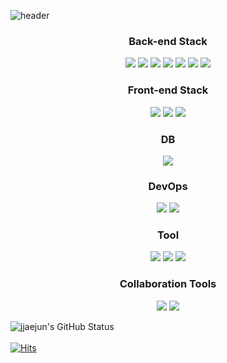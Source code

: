 ![header](https://capsule-render.vercel.app/api?type=soft&color=auto&height=200&section=header&text=Welcome%20to%20jjaejun's%20Github!&fontSize=50&animation=twinkling)

<h3 align="center"> Back-end Stack </h3>
<div align=center>
	<img src="https://img.shields.io/badge/java-007396?style=flat&logo=OpenJDK&logoColor=white">
	<img src="https://img.shields.io/badge/MySQL-4479A1?style=flat&logo=MySQL&logoColor=white">
	<img src="https://img.shields.io/badge/springboot-6DB33F?style=flat&logo=springboot&logoColor=white">
	<img src="https://img.shields.io/badge/Spring-6DB33F?style=flat&logo=Spring&logoColor=white">
	<img src="https://img.shields.io/badge/Spring Security-6DB33F?style=flat&logo=Spring Security&logoColor=white">
	<img src="https://img.shields.io/badge/JUnit5-25A162?style=flat&logo=JUnit5&logoColor=white">
	<img src="https://img.shields.io/badge/Hibernate-59666C?style=flat&logo=Hibernate&logoColor=white">
  <br>
</div>

<h3 align="center"> Front-end Stack </h3>
<div align=center>
	<img src="https://img.shields.io/badge/HTML5-E34F26?style=flat&logo=HTML5&logoColor=white">
	<img src="https://img.shields.io/badge/CSS3-1572B6?style=flat&logo=CSS3&logoColor=white">
	<img src="https://img.shields.io/badge/JavaScript-F7DF1E?style=flat&logo=JavaScript&logoColor=white">
  <br>
</div>
  
<h3 align="center"> DB </h3>
<div align=center>
	<img src="https://img.shields.io/badge/oracle-F80000?style=flat&logo=oracle&logoColor=white">
</div>

<h3 align="center"> DevOps </h3>
<div align=center>
	<img src="https://img.shields.io/badge/github-181717?style=flat&logo=github&logoColor=white">
	<img src="https://img.shields.io/badge/docker-2496ED?style=flat&logo=docker&logoColor=white">
</div>

<h3 align="center"> Tool </h3>
<div align=center>
	<img src="https://img.shields.io/badge/eclipse%20ide-2C2255?style=flat&logo=eclipseide&logoColor=white">
	<img src="https://img.shields.io/badge/visual%20studio%20code-007ACC?style=flat&logo=visualstudiocode&logoColor=white">
	<img src="https://img.shields.io/badge/intellij%20idea-000000?style=flat&logo=intellijidea&logoColor=white">
</div>

<h3 align="center"> Collaboration Tools </h3>
<div align=center>
	<img src="https://img.shields.io/badge/discord-5865F2?style=flat&logo=discord&logoColor=white">
	<img src="https://img.shields.io/badge/notion-000000?style=flat&logo=notion&logoColor=white">
</div>

![jjaejun's GitHub Status](https://github-readme-stats.vercel.app/api?username=jjaejun&show_icons=true)
<br>
<br>
[![Hits](https://hits.seeyoufarm.com/api/count/incr/badge.svg?url=https%3A%2F%2Fgithub.com%2Fjjaejun%2Fhit-counter&count_bg=%23577fde&title_bg=%23577fde&icon=&icon_color=%23577fde&title=hits&edge_flat=true)](https://hits.seeyoufarm.com)
